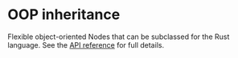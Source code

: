 # OOP inheritance

Flexible object-oriented Nodes that can be subclassed for the Rust language. See the [API reference](https://docs.rs/oop_inheritance) for full details.